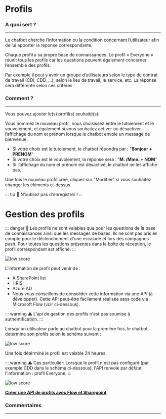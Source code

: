 # Profils

### A quoi sert ?
---

Le chatbot cherche l’information ou la condition concernant l’utilisateur afin de lui apporter la réponse correspondante.

Chaque profil a sa propre base de connaissances. Le profil « Everyone » réunit tous les profils car les questions peuvent également concerner l’ensemble des profils.

Par exemple il peut y avoir un groupe d’utilisateurs selon le type de contrat de travail (CDI, CDD, …), selon le lieu de travail, le service, etc. La réponse sera différente selon ces critères.


### Comment ?
---

Vous pouvez ajouter le(s) profil(s) souhaité(s):

Vous nommez le nouveau profil, vous choisissez entre le tutoiement et le vouvoiement, et également si vous souhaitez activer ou désactiver l’affichage du nom et prénom lorsque le chatbot envoie un message de bienvenue.

-   Si votre choix est le tutoiement, le chatbot répondra par : "**Bonjour + PRENOM**"
-   Si votre choix est le vouvoiement, la réponse sera : "**M. /Mme. + NOM**"
-   Si l’affichage du nom et prénom est désactivé, le chatbot ne les affiche pas.

Une fois le nouveau profil crée, cliquez sur "Modifier" si vous souhaitez changer les éléments ci-dessus.

::: tip 💾
N’oubliez pas d'enregistrer !
:::

# Gestion des profils

::: danger 🔴
Les profils ne sont valables que pour les questions de la base de connaissances ainsi que les messages de bases. Ils ne sont pas pris en compte pour le déclenchement d'une escalade et lors des campagnes push. Pour toutes les questions présentes dans la boîte de réception, le profil correspondant est affiché.
:::

<div class="image_center">
  <img :src="$withBase('/assets/img/fr/profil/profil1.jpg')" alt="low score">
</div>



L'information de profil peut venir de :

-   A SharePoint list
-   HRIS
-   Azure AD
-   Nous vous conseillons de consolider cette information via une API (à développer). Cette API peut-être facilement réalisée sans code via Microsoft Flow (voir ci-dessous).

::: warning ⚠️
L'api de gestion des profils n'est pas soumise à authentification.
:::

Lorsqu'un utilisateur parle au chatbot pour la première fois, le chatbot determine son profils selon le schéma suivant :

<div class="image_center">
  <img :src="$withBase('/assets/img/fr/profil/profil2.jpg')" alt="low score">
</div>



Une fois détérminé le profil est valable 24 heures.

::: warning ⚠️
Cas particulier: Lorsque le profil n'est pas configuré (par exemple CDD dans le schéma ci-dessous), l'API renvoie par défaut l'information : profil Everyone.
:::

<div class="image_center">
  <img :src="$withBase('/assets/img/fr/profil/profil3.png')" alt="low score">
</div>


[**Créer une API de profils avec Flow et Sharepoint**](/fr/chatbot/profil/api_profil.html#creer-une-api-de-profils-avec-flow-et-sharepoint) 



### Commentaires
---
<div id="disqus_thread"></div>

<script>

export default {
  mounted () {

    var disqus_config = function () {
      this.page.url = "https://docs.witivio.com";  // Replace PAGE_URL with your page's canonical URL variable
      this.page.identifier = "witivio_49"; // Replace PAGE_IDENTIFIER with your page's unique identifier variable
    };

(function() { // DON'T EDIT BELOW THIS LINE
var d = document, s = d.createElement('script');
s.src = 'https://docs-witivio.disqus.com/embed.js';
s.setAttribute('data-timestamp', +new Date());
(d.head || d.body).appendChild(s);
})();
  }
}
</script>